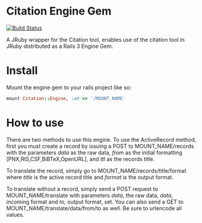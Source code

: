 Citation Engine Gem
======================
[![Build Status](https://secure.travis-ci.org/NYULibraries/citationEngineGem.png)](http://travis-ci.org/NYULibraries/citationEngineGem)


A JRuby wrapper for the Citation tool, enables use of the citation tool in JRuby distributed as a Rails 3 Engine Gem.

Install
==========

Mount the engine gem to your rails project like so:

```ruby
mount Citation::Engine, :at => '/MOUNT_NAME'
```

How to use
========

There are two methods to use this engine. To use the ActiveRecord method, first you must create a record by issuing a POST to MOUNT\_NAME/records with the parameters _data_ as the raw data, _from_ as the initial formatting [PNX,RIS,CSF,BiBTeX,OpenURL], and _ttl_ as the records title.

To translate the record, simply go to MOUNT_NAME/records/title/format where _title_ is the active record title and _format_ is the output format.

To translate without a record, simply send a POST request to MOUNT_NAME/translate with parameters _data_, the raw data, _data_, incoming format and _to_, output format, set. You can also send a GET to MOUNT_NAME/translate/data/from/to as well. Be sure to urlencode all values.
